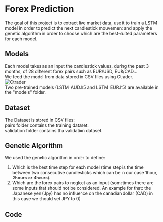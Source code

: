 # Forex Prediction
The goal of this project is to extract live market data, use it to train a LSTM model in order to predict the next candlestick mouvement and apply the genetic algorithm in order to choose which are the best-suited parameters for each model.<br />
## Models
Each model takes as an input the candlestick values, during the past 3 months, of 28 different forex pairs such as EUR/USD, EUR/CAD...<br />
We feed the model from data stored in CSV files using Ctrader.<br />
![Ctrader](https://forexclub.pl/wp-content/uploads/2020/01/ctrader-opinie.jpg)<br />
Two pre-trained models (LSTM_AUD.h5 and LSTM_EUR.h5) are available in the "models" folder.<br />
## Dataset
The Dataset is stored in CSV files:<br />
pairs folder contains the training dataset.<br />
validation folder contains tha validation dataset.<br />
## Genetic Algorithm
We used the genetic algorithm in order to define:
1. Which is the best time step for each model (time step is the time between two consecutive candlesticks which can be in our case 1hour, 2hours or 4hours).
1. Which are the forex pairs to neglect as an input (sometimes there are some inputs that should not be considered. An example for that: the Japanese yen (Jpy) has no influence on the canadian dollar (CAD) in this case we should set JPY to 0).
## Code
